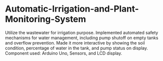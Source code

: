 # Automatic-Irrigation-and-Plant-Monitoring-System
Utilize the wastewater for irrigation purpose.
Implemented automated safety mechanisms for water management, including pump shutoff on empty tanks and
overflow prevention.
Made it more interactive by showing the soil condition, percentage of water in the tank, and pump status on
display.
Component used: Arduino Uno, Sensors, and LCD display.
